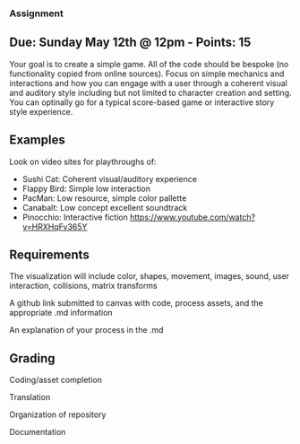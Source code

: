 ### Assignment
## Due: Sunday May 12th @ 12pm - Points: 15

  Your goal is to create a simple game.  All of the code should be bespoke (no functionality copied
from	online sources). Focus on simple mechanics and interactions and how you can engage with a user through a coherent visual and auditory style including but not limited to character creation and setting.  You can optinally go for a typical score-based game or interactive story style experience.

## Examples

Look on video sites for playthroughs of:
* Sushi Cat: Coherent visual/auditory experience
* Flappy Bird: Simple low interaction 
* PacMan: Low resource, simple color pallette
* Canabalt: Low concept excellent soundtrack
* Pinocchio: Interactive fiction https://www.youtube.com/watch?v=HRXHqFv365Y

## Requirements

The visualization will include color, shapes, movement, images, sound, user interaction, collisions, matrix transforms

A github link submitted to canvas with code, process assets, and the appropriate .md information

An explanation of your process in the .md

## Grading

Coding/asset completion

Translation

Organization of repository

Documentation
